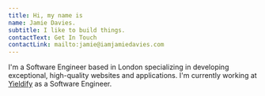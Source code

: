 ```yaml
---
title: Hi, my name is
name: Jamie Davies.
subtitle: I like to build things.
contactText: Get In Touch
contactLink: mailto:jamie@iamjamiedavies.com
---
```


I'm a Software Engineer based in London specializing in developing exceptional, high-quality websites and applications.
I'm currently working at [Yieldify](https://yieldify.com) as a Software Engineer.
